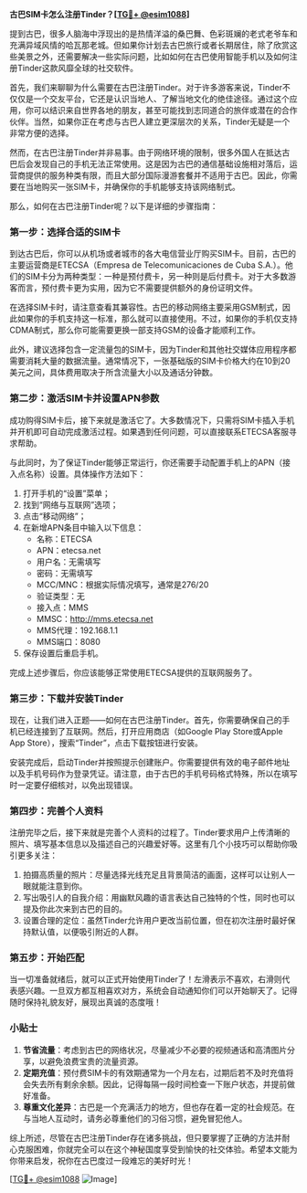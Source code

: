 **古巴SIM卡怎么注册Tinder？[[TG💪+ @esim1088](https://t.me/s/esim1088)]**

提到古巴，很多人脑海中浮现出的是热情洋溢的桑巴舞、色彩斑斓的老式老爷车和充满异域风情的哈瓦那老城。但如果你计划去古巴旅行或者长期居住，除了欣赏这些美景之外，还需要解决一些实际问题，比如如何在古巴使用智能手机以及如何注册Tinder这款风靡全球的社交软件。

首先，我们来聊聊为什么需要在古巴注册Tinder。对于许多游客来说，Tinder不仅仅是一个交友平台，它还是认识当地人、了解当地文化的绝佳途径。通过这个应用，你可以结识来自世界各地的朋友，甚至可能找到志同道合的旅伴或潜在的合作伙伴。当然，如果你正在考虑与古巴人建立更深层次的关系，Tinder无疑是一个非常方便的选择。

然而，在古巴注册Tinder并非易事。由于网络环境的限制，很多外国人在抵达古巴后会发现自己的手机无法正常使用。这是因为古巴的通信基础设施相对落后，运营商提供的服务种类有限，而且大部分国际漫游套餐并不适用于古巴。因此，你需要在当地购买一张SIM卡，并确保你的手机能够支持该网络制式。

那么，如何在古巴注册Tinder呢？以下是详细的步骤指南：

### 第一步：选择合适的SIM卡

到达古巴后，你可以从机场或者城市的各大电信营业厅购买SIM卡。目前，古巴的主要运营商是ETECSA（Empresa de Telecomunicaciones de Cuba S.A.）。他们的SIM卡分为两种类型：一种是预付费卡，另一种则是后付费卡。对于大多数游客而言，预付费卡更为实用，因为它不需要提供额外的身份证明文件。

在选择SIM卡时，请注意查看其兼容性。古巴的移动网络主要采用GSM制式，因此如果你的手机支持这一标准，那么就可以直接使用。不过，如果你的手机仅支持CDMA制式，那么你可能需要更换一部支持GSM的设备才能顺利工作。

此外，建议选择包含一定流量包的SIM卡，因为Tinder和其他社交媒体应用程序都需要消耗大量的数据流量。通常情况下，一张基础版的SIM卡价格大约在10到20美元之间，具体费用取决于所含流量大小以及通话分钟数。

### 第二步：激活SIM卡并设置APN参数

成功购得SIM卡后，接下来就是激活它了。大多数情况下，只需将SIM卡插入手机并开机即可自动完成激活过程。如果遇到任何问题，可以直接联系ETECSA客服寻求帮助。

与此同时，为了保证Tinder能够正常运行，你还需要手动配置手机上的APN（接入点名称）设置。具体操作方法如下：

1. 打开手机的“设置”菜单；
2. 找到“网络与互联网”选项；
3. 点击“移动网络”；
4. 在新增APN条目中输入以下信息：
   - 名称：ETECSA
   - APN：etecsa.net
   - 用户名：无需填写
   - 密码：无需填写
   - MCC/MNC：根据实际情况填写，通常是276/20
   - 验证类型：无
   - 接入点：MMS
   - MMSC：http://mms.etecsa.net
   - MMS代理：192.168.1.1
   - MMS端口：8080
5. 保存设置后重启手机。

完成上述步骤后，你应该能够正常使用ETECSA提供的互联网服务了。

### 第三步：下载并安装Tinder

现在，让我们进入正题——如何在古巴注册Tinder。首先，你需要确保自己的手机已经连接到了互联网。然后，打开应用商店（如Google Play Store或Apple App Store），搜索“Tinder”，点击下载按钮进行安装。

安装完成后，启动Tinder并按照提示创建账户。你需要提供有效的电子邮件地址以及手机号码作为登录凭证。请注意，由于古巴的手机号码格式特殊，所以在填写时一定要仔细核对，以免出现错误。

### 第四步：完善个人资料

注册完毕之后，接下来就是完善个人资料的过程了。Tinder要求用户上传清晰的照片、填写基本信息以及描述自己的兴趣爱好等。这里有几个小技巧可以帮助你吸引更多关注：

1. 拍摄高质量的照片：尽量选择光线充足且背景简洁的画面，这样可以让别人一眼就能注意到你。
2. 写出吸引人的自我介绍：用幽默风趣的语言表达自己独特的个性，同时也可以提及你此次来到古巴的目的。
3. 设置合理的定位：虽然Tinder允许用户更改当前位置，但在初次注册时最好保持默认值，以便吸引附近的人群。

### 第五步：开始匹配

当一切准备就绪后，就可以正式开始使用Tinder了！左滑表示不喜欢，右滑则代表感兴趣。一旦双方都互相喜欢对方，系统会自动通知你们可以开始聊天了。记得随时保持礼貌友好，展现出真诚的态度哦！

### 小贴士

1. **节省流量**：考虑到古巴的网络状况，尽量减少不必要的视频通话和高清图片分享，以避免浪费宝贵的流量资源。
2. **定期充值**：预付费SIM卡的有效期通常为一个月左右，过期后若不及时充值将会失去所有剩余余额。因此，记得每隔一段时间检查一下账户状态，并提前做好准备。
3. **尊重文化差异**：古巴是一个充满活力的地方，但也存在着一定的社会规范。在与当地人互动时，请务必尊重他们的习俗习惯，避免冒犯他人。

综上所述，尽管在古巴注册Tinder存在诸多挑战，但只要掌握了正确的方法并耐心克服困难，你就完全可以在这个神秘国度享受到愉快的社交体验。希望本文能为你带来启发，祝你在古巴度过一段难忘的美好时光！

[[TG💪+ @esim1088](https://t.me/s/esim1088) ![Image](https://i.postimg.cc/4NQfJmqS/Snipaste-2025-05-13-00-14-12.png)]